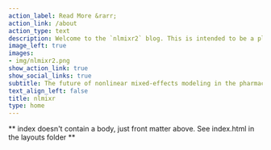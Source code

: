 ```yaml
---
action_label: Read More &rarr;
action_link: /about
action_type: text
description: Welcome to the `nlmixr2` blog. This is intended to be a place in which the development team can write about various aspects of the project when they get the occasional bit of bandwidth (which will probably not be all that often, given that we're all unpaid volunteers with day jobs, but hey, we'll do our best). 
image_left: true
images:
- img/nlmixr2.png
show_action_link: true
show_social_links: true
subtitle: The future of nonlinear mixed-effects modeling in the pharmaceutical sector
text_align_left: false
title: nlmixr
type: home
---
```


** index doesn't contain a body, just front matter above.
See index.html in the layouts folder **
